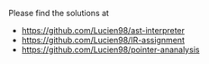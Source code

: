 Please find the solutions at
- https://github.com/Lucien98/ast-interpreter
- https://github.com/Lucien98/IR-assignment
- https://github.com/Lucien98/pointer-ananalysis
